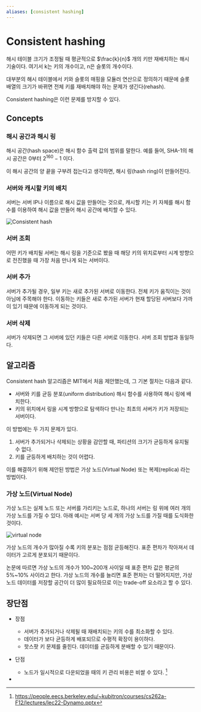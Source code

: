 ```yaml
---
aliases: [consistent hashing]
---
```

# Consistent hashing

해시 테이블 크기가 조정될 때 평균적으로 $\frac{k}{n}$ 개의 키만 재배치하는 해시 기술이다. 여기서 k는 키의 개수이고, n은 슬롯의 개수이다.

대부분의 해시 테이블에서 키와 슬롯의 매핑을 모듈러 연산으로 정의하기 때문에 슬롯 배열의 크기가 바뀌면 전체 키를 재배치해야 하는 문제가 생긴다(rehash).

Consistent hashing은 이런 문제를 방지할 수 있다.

## Concepts

### 해시 공간과 해시 링

해시 공간(hash space)은 해시 함수 출력 값의 범위를 말한다. 예를 들어, SHA-1의 해시 공간은 0부터 $2^{160}-1$  이다. 

이 해시 공간의 양 끝을 구부려 접는다고 생각하면, 해시 링(hash ring)이 만들어진다.

### 서버와 캐시할 키의 배치

서버는 서버 IP나 이름으로 해시 값을 만들어는 것으로, 캐시할 키는 키 자체를 해시 함수를 이용하여 해시 값을 만들어 해시 공간에 배치할 수 있다. 

![Consistent hash](https://miro.medium.com/max/684/1*WaTV_sMa0q_ke-G1B6_1Wg.png)

### 서버 조회

어떤 키가 배치될 서버는 해시 링을 기준으로 봤을 때 해당 키의 위치로부터 시계 방향으로 전진했을 때 가장 처음 만나게 되는 서버이다.

### 서버 추가

서버가 추가될 경우, 일부 키는 새로 추가된 서버로 이동한다. 전체 키가 움직이는 것이 아님에 주목해야 한다. 이동하는 키들은 새로 추가된 서버가 현재 할당된 서버보다 가까이 있기 때문에 이동하게 되는 것이다.

### 서버 삭제

서버가 삭제되면 그 서버에 있던 키들은 다른 서버로 이동한다. 서버 조회 방법과 동일하다.

## 알고리즘

Consistent hash 알고리즘은 MIT에서 처음 제안했는데, 그 기본 절차는 다음과 같다.

- 서버와 키를 균등 분포(uniform distribution) 해시 함수를 사용하여 해시 링에 배치한다.
- 키의 위치에서 링을 시계 방향으로 탐색하다 만나는 최초의 서버가 키가 저장되는 서버이다.

이 방법에는 두 가지 문제가 있다. 

1. 서버가 추가되거나 삭제되는 상황을 감안할 때, 파티션의 크기가 균등하게 유지될 수 없다.
2. 키를 균등하게 배치하는 것이 어렵다.

이를 해결하기 위해 제안된 방법은 가상 노드(Virtual Node) 또는 복제(replica) 라는 방법이다.

### 가상 노드(Virtual Node)

가상 노드는 실제 노드 또는 서버를 가리키는 노드로, 하나의 서버는 링 위에 여러 개의 가상 노드를 가질 수 있다. 아래 예시는 서버 당 세 개의 가상 노드를 가질 때를 도식화한 것이다.

![virtual node](https://1865312850-files.gitbook.io/~/files/v0/b/gitbook-legacy-files/o/assets%2F-M4Bkp-b8HYQgJF1rkOc%2F-M5FwA4YIBAqAjZvdVpU%2F-M5FyQai2CtC2j4GGr5K%2Fimage.png?alt=media&token=77d5d346-f37f-4f28-8f64-66a1627d2deb)

가상 노드의 개수가 많아질 수록 키의 분포는 점점 균등해진다. 표준 편차가 작아져서 데이터가 고르게 분포되기 때문이다. 

논문에 따르면 가상 노드의 개수가 100~200개 사이일 때 표준 편차 값은 평균의 5%~10% 사이라고 한다. 가상 노드의 개수를 늘리면 표준 편차는 더 떨어지지만, 가상 노드 데이터를 저장할 공간이 더 많이 필요하므로 이는 trade-off 요소라고 할 수 있다.

## 장단점

- 장점
	- 서버가 추가되거나 삭제될 때 재배치되는 키의 수를 최소화할 수 있다.
	- 데이터가 보다 균등하게 배포되므로 수평적 확장이 용이하다.
	- 핫스팟 키 문제를 줄힌다. 데이터를 균등하게 분배할 수 있기 때문이다.
- 단점
	- 노드가 일시적으로 다운되었을 때의 키 관리 비용은 비쌀 수 있다. [^1]




- [^1]: https://people.eecs.berkeley.edu/~kubitron/courses/cs262a-F12/lectures/lec22-Dynamo.pptx












